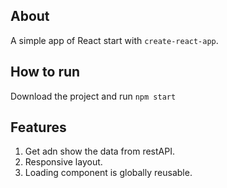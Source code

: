 ## About
A simple app of React start with `create-react-app`.
## How to run
Download the project and run `npm start`
## Features
1. Get adn show the data from restAPI.
2. Responsive layout.
3. Loading component is globally reusable.
